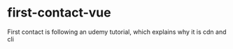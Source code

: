 # first-contact-vue
First contact is following an udemy tutorial, which explains why it is cdn and cli
